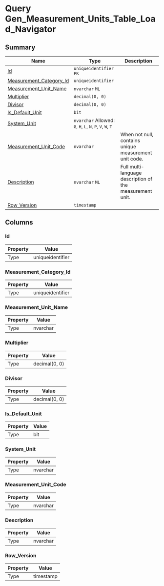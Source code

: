 # Query Gen_Measurement_Units_Table_Load_Navigator


## Summary

| Name | Type | Description |
| - | - | --- |
|[Id](#id)|`uniqueidentifier` `PK`||
|[Measurement_Category_Id](#measurement_category_id)|`uniqueidentifier` ||
|[Measurement_Unit_Name](#measurement_unit_name)|`nvarchar` `ML`||
|[Multiplier](#multiplier)|`decimal(0, 0)` ||
|[Divisor](#divisor)|`decimal(0, 0)` ||
|[Is_Default_Unit](#is_default_unit)|`bit` ||
|[System_Unit](#system_unit)|`nvarchar` Allowed: `G`, `H`, `L`, `N`, `P`, `V`, `W`, `T`||
|[Measurement_Unit_Code](#measurement_unit_code)|`nvarchar` |When not null, contains unique measurement unit code.|
|[Description](#description)|`nvarchar` `ML`|Full multi-language description of the measurement unit.|
|[Row_Version](#row_version)|`timestamp` ||

## Columns

### Id

| Property | Value |
| - | - |
|Type|uniqueidentifier|

### Measurement_Category_Id

| Property | Value |
| - | - |
|Type|uniqueidentifier|

### Measurement_Unit_Name

| Property | Value |
| - | - |
|Type|nvarchar|

### Multiplier

| Property | Value |
| - | - |
|Type|decimal(0, 0)|

### Divisor

| Property | Value |
| - | - |
|Type|decimal(0, 0)|

### Is_Default_Unit

| Property | Value |
| - | - |
|Type|bit|

### System_Unit

| Property | Value |
| - | - |
|Type|nvarchar|

### Measurement_Unit_Code

| Property | Value |
| - | - |
|Type|nvarchar|

### Description

| Property | Value |
| - | - |
|Type|nvarchar|

### Row_Version

| Property | Value |
| - | - |
|Type|timestamp|


